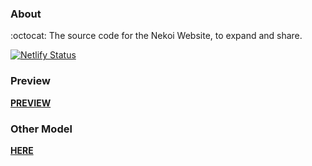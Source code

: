 ### About
:octocat: The source code for the Nekoi Website, to expand and share.

[![Netlify Status](https://api.netlify.com/api/v1/badges/a2afd5da-c23f-4507-a7e0-d936a49956b7/deploy-status)](https://www.nekoi.eu.org)

### Preview 
[**PREVIEW**](https://www.nekoi.eu.org)
### Other Model
<a href="https://github.com/domathid/live2d-model#readme"><b>HERE</b></a>


